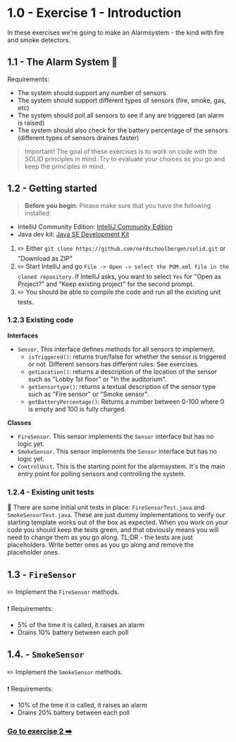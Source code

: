 # 1.0 - Exercise 1 - Introduction

In these exercises we're going to make an Alarmsystem - the kind with fire and smoke detectors.

## 1.1 - The Alarm System :rotating_light:

Requirements:

- The system should support any number of sensors
- The system should support different types of sensors (fire, smoke, gas, etc)
- The system should poll all sensors to see if any are triggered (an alarm is raised)
- The system should also check for the battery percentage of the sensors (different types of sensors draines faster)

> Important! The goal of these exercises is to work on code with the SOLID principles in mind. Try to evaluate your choices as you go and keep the principles in mind.

## 1.2 - Getting started

> **Before you begin**: Please make sure that you have the following installed:
- IntelliJ Community Edition: [IntelliJ Community Edition](https://www.jetbrains.com/idea/download/)
- Java dev kit: [Java SE Development Kit](http://www.oracle.com/technetwork/java/javase/downloads/jdk8-downloads-2133151.html)

1. :pencil2: Either `git clone https://github.com/nerdschoolbergen/solid.git` or "Download as ZIP"
2. :pencil2: Start IntelliJ and go `File -> Open -> select the POM.xml file in the cloned repository`. If IntelliJ asks, you want to select `Yes` for "Open as Project?" and "Keep existing project" for the second prompt.
3. :pencil2: You should be able to compile the code and run all the existing unit tests.

### 1.2.3 Existing code

**Interfaces**

- `Sensor`. This interface defines methods for all sensors to implement.
	- `isTriggered()`: returns true/false for whether the sensor is triggered or not. Different sensors has different rules. See exercises.
	- `getLocation()`: returns a description of the location of the sensor such as "Lobby 1st floor" or "In the auditorium".
	- `getSensortype()`: returns a textual description of the sensor type such as "Fire sensor" or "Smoke sensor".
	- `getBatteryPercentage()`: Returns a number between 0-100 where 0 is empty and 100 is fully charged.

**Classes**

- `FireSensor`. This sensor implements the `Sensor` interface but has no logic yet.
- `SmokeSensor`. This sensor implements the `Sensor` interface but has no logic yet.
- `ControlUnit`. This is the starting point for the alarmsystem. It's the main entry point for polling sensors and controlling the system.

### 1.2.4 - Existing unit tests

:book: There are some initial unit tests in place: `FireSensorTest.java` and `SmokeSensorTest.java`. These are just dummy implementations to verify our starting template works out of the box as expected.
When you work on your code you should keep the tests green, and that obviously means you will need to change them as you go along. TL;DR - the tests are just placeholders. Write better ones as you go along and remove the placeholder ones.

## 1.3 - `FireSensor`

:pencil2: Implement the `FireSensor` methods.


:exclamation: Requirements:

- 5% of the time it is called, it raises an alarm
- Drains 10% battery between each poll

## 1.4. - `SmokeSensor`

:pencil2: Implement the `SmokeSensor` methods.


:exclamation: Requirements:

- 10% of the time it is called, it raises an alarm
- Drains 20% battery between each poll

### [Go to exercise 2 :arrow_right:](exercise2.md)
